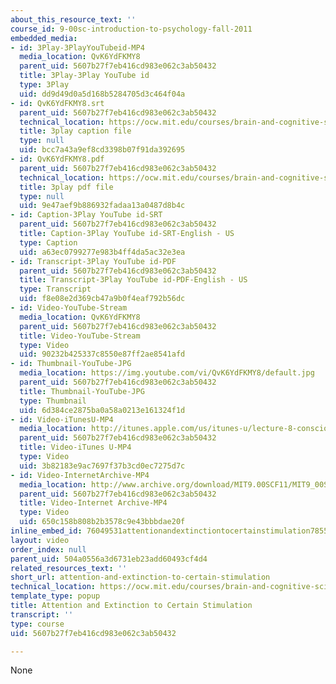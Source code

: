 ```yaml
---
about_this_resource_text: ''
course_id: 9-00sc-introduction-to-psychology-fall-2011
embedded_media:
- id: 3Play-3PlayYouTubeid-MP4
  media_location: QvK6YdFKMY8
  parent_uid: 5607b27f7eb416cd983e062c3ab50432
  title: 3Play-3Play YouTube id
  type: 3Play
  uid: dd9d49d0a5d168b5284705d3c464f04a
- id: QvK6YdFKMY8.srt
  parent_uid: 5607b27f7eb416cd983e062c3ab50432
  technical_location: https://ocw.mit.edu/courses/brain-and-cognitive-sciences/9-00sc-introduction-to-psychology-fall-2011/consciousness/attention-and-extinction-to-certain-stimulation/QvK6YdFKMY8.srt
  title: 3play caption file
  type: null
  uid: bcc7a43a9ef8cd3398b07f91da392695
- id: QvK6YdFKMY8.pdf
  parent_uid: 5607b27f7eb416cd983e062c3ab50432
  technical_location: https://ocw.mit.edu/courses/brain-and-cognitive-sciences/9-00sc-introduction-to-psychology-fall-2011/consciousness/attention-and-extinction-to-certain-stimulation/QvK6YdFKMY8.pdf
  title: 3play pdf file
  type: null
  uid: 9e47aef9b886932fadaa13a0487d8b4c
- id: Caption-3Play YouTube id-SRT
  parent_uid: 5607b27f7eb416cd983e062c3ab50432
  title: Caption-3Play YouTube id-SRT-English - US
  type: Caption
  uid: a63ec0799277e983b4ff4da5ac32e3ea
- id: Transcript-3Play YouTube id-PDF
  parent_uid: 5607b27f7eb416cd983e062c3ab50432
  title: Transcript-3Play YouTube id-PDF-English - US
  type: Transcript
  uid: f8e08e2d369cb47a9b0f4eaf792b56dc
- id: Video-YouTube-Stream
  media_location: QvK6YdFKMY8
  parent_uid: 5607b27f7eb416cd983e062c3ab50432
  title: Video-YouTube-Stream
  type: Video
  uid: 90232b425337c8550e87ff2ae8541afd
- id: Thumbnail-YouTube-JPG
  media_location: https://img.youtube.com/vi/QvK6YdFKMY8/default.jpg
  parent_uid: 5607b27f7eb416cd983e062c3ab50432
  title: Thumbnail-YouTube-JPG
  type: Thumbnail
  uid: 6d384ce2875ba0a58a0213e161324f1d
- id: Video-iTunesU-MP4
  media_location: http://itunes.apple.com/us/itunes-u/lecture-8-consciousness/id501335817?i=112593501
  parent_uid: 5607b27f7eb416cd983e062c3ab50432
  title: Video-iTunes U-MP4
  type: Video
  uid: 3b82183e9ac7697f37b3cd0ec7275d7c
- id: Video-InternetArchive-MP4
  media_location: http://www.archive.org/download/MIT9.00SCF11/MIT9_00SCF11_lec08_300k.mp4
  parent_uid: 5607b27f7eb416cd983e062c3ab50432
  title: Video-Internet Archive-MP4
  type: Video
  uid: 650c158b808b2b3578c9e43bbbdae20f
inline_embed_id: 76049531attentionandextinctiontocertainstimulation7855801
layout: video
order_index: null
parent_uid: 504a0556a3d6731eb23add60493cf4d4
related_resources_text: ''
short_url: attention-and-extinction-to-certain-stimulation
technical_location: https://ocw.mit.edu/courses/brain-and-cognitive-sciences/9-00sc-introduction-to-psychology-fall-2011/consciousness/attention-and-extinction-to-certain-stimulation
template_type: popup
title: Attention and Extinction to Certain Stimulation
transcript: ''
type: course
uid: 5607b27f7eb416cd983e062c3ab50432

---
```

None